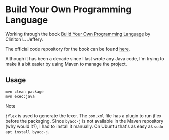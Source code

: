# Build Your Own Programming Language

Working through the book [Build Your Own Programming Language](https://www.packtpub.com/en-us/product/build-your-own-programming-language-9781800204805) by Cliniton L. Jeffery. 

The official code repository for the book can be found [here](https://github.com/PacktPublishing/Build-Your-Own-Programming-Language).

Although it has been a decade since I last wrote any Java code, I'm trying to make it a bit easier
by using Maven to manage the project. 

## Usage

```bash
mvn clean package
mvn exec:java
```

> [!note]
> `jflex` is used to generate the lexer. The `pom.xml` file has a plugin to run jflex before the
> packaging. Since `byacc-j` is not available in the Maven repository (why would it?), I had to
> install it manually. On Ubuntu that's as easy as `sudo apt install byacc-j`.
